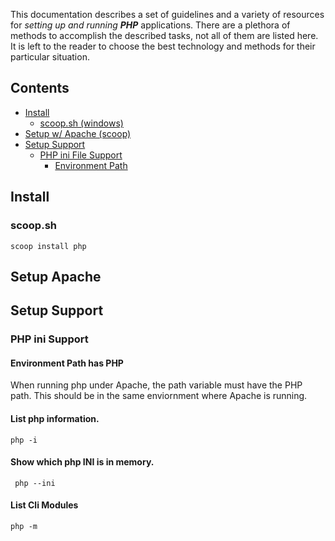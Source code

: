 This documentation describes a set of guidelines and a variety of resources for *setting up and running* ***PHP*** applications.  There are a plethora of methods to accomplish the described tasks, not all of them are listed here. It is left to the reader to choose the best technology and methods for their particular situation.

## Contents

- [Install](#install)
  - [scoop.sh (windows)](#scoop-sh)
- [Setup w/ Apache (scoop)](#setup-apache)
- [Setup Support](#setup-support)
	-	[PHP ini File Support](#php-ini-support)
		- [Environment Path](#environment-path-has-php)
## Install
### scoop.sh
``` scoop install php ```


## Setup Apache

## Setup Support

### PHP ini Support

#### Environment Path has PHP
When running php under Apache, the path variable must have the PHP path.  This should be in the same enviornment where Apache is running.

#### List php information.
``` php -i ```

#### Show which php INI is in memory.
```  php --ini ```

#### List Cli Modules
``` php -m ```


